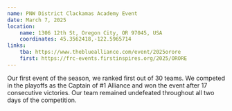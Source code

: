 ```yaml
---
name: PNW District Clackamas Academy Event
date: March 7, 2025
location:
    name: 1306 12th St, Oregon City, OR 97045, USA
    coordinates: 45.3562418,-122.5965714
links:
    tba: https://www.thebluealliance.com/event/2025orore
    first: https://frc-events.firstinspires.org/2025/ORORE
---
```


Our first event of the season, we ranked first out of 30 teams.
We competed in the playoffs as the Captain of #1 Alliance and won the
event after 17 consecutive victories. Our team remained undefeated
throughout all two days of the competition.